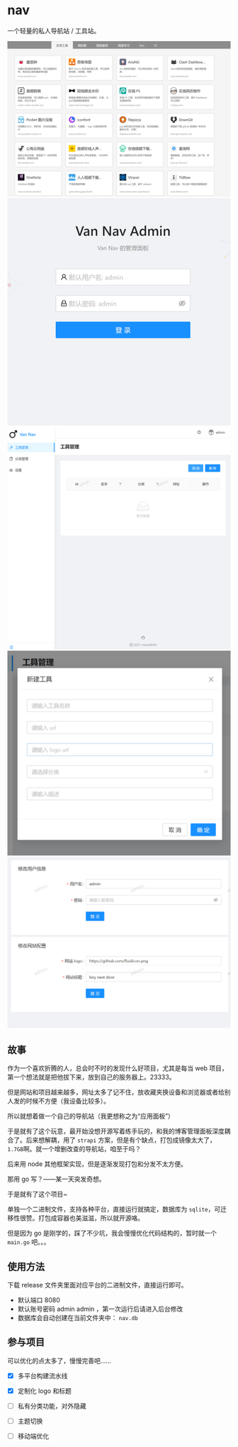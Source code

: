 # nav
一个轻量的私人导航站 / 工具站。

![预览](images/website.png)
![后台登录](images/login.png)
![后台设置](images/admin-overview.png)
![增加工具](images/add-tool.png)
![修改配置](images/setting.png)


## 故事
作为一个喜欢折腾的人，总会时不时的发现什么好项目，尤其是每当 web 项目，第一个想法就是把他拔下来，放到自己的服务器上。23333。

但是网站和项目越来越多，网址太多了记不住，放收藏夹换设备和浏览器或者给别人发的时候不方便（我设备比较多）。

所以就想着做一个自己的导航站（我更想称之为“应用面板”）

于是就有了这个玩意，最开始没想开源写着练手玩的，和我的博客管理面板深度耦合了。后来想解耦，用了 `strapi` 方案，但是有个缺点，打包成镜像太大了，`1.7GB`啊。就一个增删改查的导航站，咱至于吗？

后来用 node 其他框架实现，但是逐渐发现打包和分发不太方便。

那用 go 写？——某一天突发奇想。

于是就有了这个项目~

单独一个二进制文件，支持各种平台，直接运行就搞定，数据库为 `sqlite`，可迁移性很赞。打包成容器也美滋滋，所以就开源咯。

但是因为 go 是刚学的，踩了不少坑，我会慢慢优化代码结构的，暂时就一个 `main.go` 吧。。。


## 使用方法
下载 release 文件夹里面对应平台的二进制文件，直接运行即可。

- 默认端口 8080
- 默认账号密码 admin  admin ，第一次运行后请进入后台修改
- 数据库会自动创建在当前文件夹中： `nav.db`


## 参与项目
可以优化的点太多了，慢慢完善吧……
- [x] 多平台构建流水线
- [x] 定制化 logo 和标题
- [ ] 私有分类功能，对外隐藏
- [ ] 主题切换
- [ ] 移动端优化


